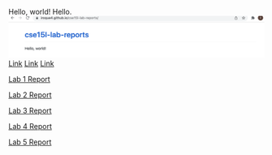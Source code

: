 Hello, world!
Hello.
![Image](2022-01-13.png)
[Link](https://github.com/iroque4/cse15l-lab-reports.git)
[Link](webpage.md)
[Link](https://iroque4.github.io/cse15l-lab-reports/webpage.md)

[Lab 1 Report](https://iroque4.github.io/cse15l-lab-reports/lab-report-1-week-2)

[Lab 2 Report](https://iroque4.github.io/cse15l-lab-reports/lab-report-2-week-4)

[Lab 3 Report](https://iroque4.github.io/cse15l-lab-reports/lab-report-3-week-6)

[Lab 4 Report](https://iroque4.github.io/cse15l-lab-reports/lab-report-4-week-8)

[Lab 5 Report](https://iroque4.github.io/cse15l-lab-reports/lab-report-5-week-10)